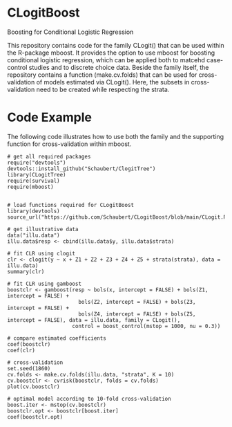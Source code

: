 # CLogitBoost
Boosting for Conditional Logistic Regression

This repository contains code for the family CLogit() that can be used within the R-package mboost. It provides the option to use mboost for boosting conditional logistic regression, which can be applied both to matcehd case-control studies and to discrete choice data. Beside the family itself, the repository contains a function (make.cv.folds) that can be used for cross-validation of models estimated via CLogit(). Here, the subsets in cross-validation need to be created while respecting the strata. 


# Code Example
The following code illustrates how to use both the family and the supporting function for cross-validation within mboost. 

```
# get all required packages 
require("devtools")
devtools::install_github("Schaubert/ClogitTree")
library(CLogitTree)
require(survival)
require(mboost)


# load functions required for CLogitBoost
library(devtools)
source_url("https://github.com/Schaubert/CLogitBoost/blob/main/CLogit.R")

# get illustrative data
data("illu.data")
illu.data$resp <- cbind(illu.data$y, illu.data$strata)

# fit CLR using clogit
clr <- clogit(y ~ x + Z1 + Z2 + Z3 + Z4 + Z5 + strata(strata), data = illu.data)
summary(clr)

# fit CLR using gamboost
boostclr <- gamboost(resp ~ bols(x, intercept = FALSE) + bols(Z1, intercept = FALSE) + 
                       bols(Z2, intercept = FALSE) + bols(Z3, intercept = FALSE) + 
                       bols(Z4, intercept = FALSE) + bols(Z5, intercept = FALSE), data = illu.data, family = CLogit(),
                     control = boost_control(mstop = 1000, nu = 0.3))

# compare estimated coefficients
coef(boostclr)
coef(clr)

# cross-validation
set.seed(1860)
cv.folds <- make.cv.folds(illu.data, "strata", K = 10)
cv.boostclr <- cvrisk(boostclr, folds = cv.folds)
plot(cv.boostclr)

# optimal model according to 10-fold cross-validation
boost.iter <- mstop(cv.boostclr)
boostclr.opt <- boostclr[boost.iter]
coef(boostclr.opt)
```
